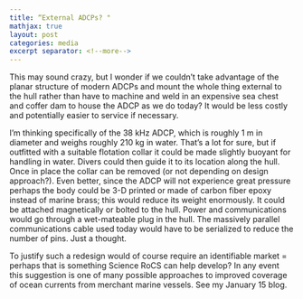 ```yaml
---
title: “External ADCPs? "
mathjax: true
layout: post
categories: media
excerpt separator: <!--more-->
---
```


This may sound crazy, but I wonder if we couldn’t take advantage of the planar structure of modern ADCPs and mount the whole thing external to the hull rather than have to machine and weld in an expensive sea chest and coffer dam to house the ADCP as we do today? It would be less costly and potentially easier to service if necessary. 
<!--more-->

I’m thinking specifically of the 38 kHz ADCP, which is roughly 1 m in diameter and weighs roughly 210 kg in water. That’s a lot for sure, but if outfitted with a suitable flotation collar it could be made slightly buoyant for handling in water. Divers could then guide it to its location along the hull. Once in place the collar can be removed (or not depending on design approach?). Even better, since the ADCP will not experience great pressure perhaps the body could be 3-D printed or made of carbon fiber epoxy instead of marine brass; this would reduce its weight enormously. It could be attached magnetically or bolted to the hull. Power and communications would go through a wet-mateable plug in the hull. The massively parallel communications cable used today would have to be serialized to reduce the number of pins. Just a thought. 

To justify such a redesign would of course require an identifiable market = perhaps that is something Science RoCS can help develop? In any event this suggestion is one of many possible approaches to improved coverage of ocean currents from merchant marine vessels. See my January 15 blog. 
